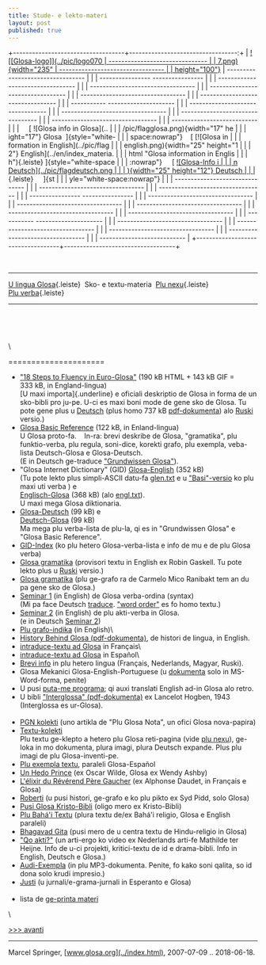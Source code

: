 ```yaml
---
title: Stude- e lekto-materi
layout: post
published: true
---
```



+-----------------------------------+----------------------------------:+
| [![\[Glosa-logo\]](../pic/logo070 |   ------------------------------- |
| 7.png){width="235"                | --------------------------------- |
| height="100"}](../index.html)     | --------------------------------- |
|                                   | ---------------- ---------------- |
|                                   | --------------------------------- |
|                                   | --------------------------------- |
|                                   | --------------------------------- |
|                                   | --------------------------------- |
|                                   | --------------------------------- |
|                                   | ----------- --------------------- |
|                                   | --------------------------------- |
|                                   | --------------------------------- |
|                                   | --------------------------------- |
|                                   | --------------------------------- |
|                                   | ---------------------------       |
|                                   |       [ ![Glosa info in Glosa](.. |
|                                   | /pic/flagglosa.png){width="17" he |
|                                   | ight="17"} Glosa  ]{style="white- |
|                                   | space:nowrap"}      [ [![Glosa in |
|                                   | formation in English](../pic/flag |
|                                   | english.png){width="25" height="1 |
|                                   | 2"} English](../en/index_materia. |
|                                   | html "Glosa information in Englis |
|                                   | h"){.leiste} ]{style="white-space |
|                                   | :nowrap"}       [ [![Glosa-Info i |
|                                   | n Deutsch](../pic/flagdeutsch.png |
|                                   | ){width="25" height="12"} Deutsch |
|                                   | ](../dt/index_materia.html "Glosa |
|                                   | -Info Deutsch"){.leiste}     ]{st |
|                                   | yle="white-space:nowrap"}         |
|                                   |   ------------------------------- |
|                                   | --------------------------------- |
|                                   | --------------------------------- |
|                                   | ---------------- ---------------- |
|                                   | --------------------------------- |
|                                   | --------------------------------- |
|                                   | --------------------------------- |
|                                   | --------------------------------- |
|                                   | --------------------------------- |
|                                   | ----------- --------------------- |
|                                   | --------------------------------- |
|                                   | --------------------------------- |
|                                   | --------------------------------- |
|                                   | --------------------------------- |
|                                   | ---------------------------       |
+-----------------------------------+-----------------------------------+

 

  ---------------------------------------- ----------------------- ---------------------------------------- ---------------------------------------------
   [U lingua Glosa](index.html){.leiste}    Sko- e textu-materia    [Plu nexu](index_nexu.html){.leiste}     [Plu verba](../gid/index_gl.html){.leiste} 
  ---------------------------------------- ----------------------- ---------------------------------------- ---------------------------------------------

 

 

\


=====================

-   ["18 Steps to Fluency in Euro-Glosa"](../en/g18s.htm) (190 kB HTML +
    143 kB GIF = 333 kB, in England-lingua)\
    [U maxi importa]{.underline} e oficiali deskriptio de Glosa in forma
    de un sko-bibli pro ju-pe. U-ci es maxi boni mode de gene sko de
    Glosa. Tu pote gene plus u [Deutsch](../dt/g18s.htm) (plus homo
    737 kB [pdf-dokumenta](../dt/g18sd.pdf)) alo
    [Ruski](../brevi/ru18s.htm) versio.)
-   [Glosa Basic Reference](../en/gref.htm) (122 kB, in Enland-lingua)\
    U Glosa proto-fa.    In-ra: brevi deskribe de Glosa, "gramatika",
    plu funktio-verba, plu regula, soni-dice, korekti grafo, plu
    exempla, veba-lista Deutsch-Glosa e Glosa-Deutsch.\
    (E in Deutsch ge-traduce ["Grundwissen Glosa"](../dt/gref.htm)).
-   "Glosa Internet Dictionary" (GID) [Glosa-English](../gid/glen.htm)
    (352 kB)\
    (Tu pote lekto plus simpli-ASCII datu-fa [glen.txt](../gid/glen.txt)
    e u ["Basi"-versio](../gid/coglen.htm) ko plu maxi uti verba ) e\
    [Englisch-Glosa](../gid/engl.htm) (368 kB) (alo
    [engl.txt](../gid/engl.txt)).\
    U maxi mega Glosa diktionaria.
-   [Glosa-Deutsch](../gid/gldt.htm) (99 kB) e\
    [Deutsch-Glosa](../gid/dtgl.htm) (99 kB)\
    Ma mega plu verba-lista de plu-la, qi es in "Grundwissen Glosa" e
    "Glosa Basic Reference".
-   [GID-Index](../gid/index.html) (ko plu hetero Glosa-verba-lista e
    info de mu e de plu Glosa verba)
-   [Glosa gramatika](../en/gramm.htm) (provisori textu in English ex
    Robin Gaskell. Tu pote lekto plus u [Ruski](../brevi/rugram.htm)
    versio.)
-   [Glosa gramatika](../en/gramm2.htm) (plu ge-grafo ra de Carmelo Mico
    Ranibakt tem an du pa gene sko de Glosa.)
-   [Seminar 1](../en/seminar1.htm) (in English) de Glosa verba-ordina
    (syntax)\
    (Mi pa face Deutsch [traduce](../dt/seminar1.htm). [\"word
    order\"](gwordorder.htm) es fo homo textu.)
-   [Seminar 2](../en/seminar2.htm) (in English) de plu akti-verba in
    Glosa.\
    (e in Deutsch [Seminar 2](../dt/seminar2.htm))
-   [Plu grafo-indika](gwriting.htm) (in English)\
-   [History Behind Glosa (pdf-dokumenta)](../en/history.pdf), de
    histori de lingua, in English.
-   [intraduce-textu ad Glosa](../brevi/francais.htm) in Français\
-   [intraduce-textu ad Glosa](../brevi/esintra.htm) in Español\
-   [Brevi info](../brevi/index.html) in plu hetero lingua (Français,
    Nederlands, Magyar, Ruski).
-   Glosa Mekanici Glosa-English-Portuguese (u
    [dokumenta](../pgn/portmek.doc) solo in MS-Word-forma, penite)
-   U pusi [puta-me programa](glosatra.htm); qi auxi translati English
    ad-in Glosa alo retro.
-   U bibli ["Interglossa" (pdf-dokumenta)](../en/interglossa.pdf) ex
    Lancelot Hogben, 1943 (Interglossa es ur-Glosa).\
     
-   [PGN kolekti](../pgn/index.html) (uno artikla de "Plu Glosa Nota",
    un ofici Glosa nova-papira)
-   [Textu-kolekti](../en/gtexte.htm)\
    Plu textu ge-klepto a hetero plu Glosa reti-pagina (vide [plu
    nexu](index_nexu.html)), ge-loka in mo dokumenta, plura imagi, plura
    Deutsch expande. Plus plu imagi de plu Glosa-inventi-pe.
-   [Plu exempla textu](../brevi/estextu.htm), paraleli Glosa-Español
-   [Un Hedo Prince](hedo_prince.htm) (ex Oscar Wilde, Glosa ex Wendy
    Ashby)
-   [L\'élixir du Révérend Père Gaucher](../brevi/frdaudet.htm) (ex
    Alphonse Daudet, in Français e Glosa)
-   [Roberti](roberti.htm) (u pusi histori, ge-grafo e ko plu pikto ex
    Syd Pidd, solo Glosa)
-   [Pusi Glosa Kristo-Bibli](kristob.htm) (oligo mero ex Kristo-Bibli)
-   [Plu Bahá\'i Textu](../en/bahai.htm) (plura textu de/ex Bahá\'i
    religio, Glosa e English paraleli)
-   [Bhagavad Gita](bagavadg.htm) (pusi mero de u centra textu de
    Hindu-religio in Glosa)
-   [\"Qo akti?\"](../en/qoakti.htm) (un arti-ergo ko video ex
    Nederlands arti-fe Mathilde ter Heijne. Info de u-ci projekti,
    kritici-textu de id e drama-bibli. Info in English, Deutsch e
    Glosa.)
-   [Audi-Exempla](audi.htm) (in plu MP3-dokumenta. Penite, fo kako soni
    qalita, so id dona solo krudi impresio.)
-   [Justi](justi.htm) (u jurnali/e-grama-jurnali in Esperanto e Glosa)\
     
-   lista de [ge-printa materi](../en/bibli.htm)

\

[\>\>\> avanti](index_nexu.html)

------------------------------------------------------------------------

Marcel Springer, [www.glosa.org](../index.html), 2007-07-09
.. 2018-06-18.

 
